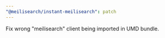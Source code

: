 ```yaml
---
"@meilisearch/instant-meilisearch": patch
---
```


Fix wrong "meilisearch" client being imported in UMD bundle.
